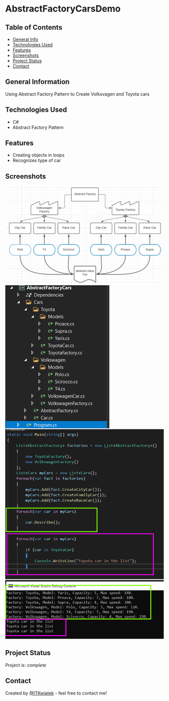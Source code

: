 # AbstractFactoryCarsDemo

## Table of Contents
* [General Info](#general-information)
* [Technologies Used](#technologies-used)
* [Features](#features)
* [Screenshots](#screenshots)
* [Project Status](#project-status)
* [Contact](#contact)


## General Information
Using Abstract Factory Pattern to Create Volksvagen and Toyota cars

## Technologies Used
- C#
- Abstract Factory Pattern

## Features
- Creating objects in loops
- Recognizes type of car

## Screenshots
![uml](./AbstractFactoryCars/doc/uml.png)
![classes](./AbstractFactoryCars/doc/classes.png)
![code](./AbstractFactoryCars/doc/code.png)
![output](./AbstractFactoryCars/doc/output.png)


## Project Status
Project is: _complete_ 

## Contact
Created by [@ITKwiatek](https://github.com/ITKwiatek/) - feel free to contact me!
